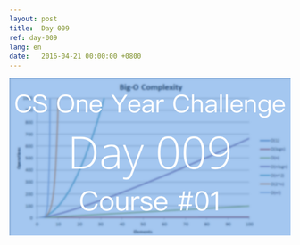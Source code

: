 ```yaml
---
layout: post
title:  Day 009
ref: day-009
lang: en
date:   2016-04-21 00:00:00 +0800
---
```


![](/images/Day009-en.png)

